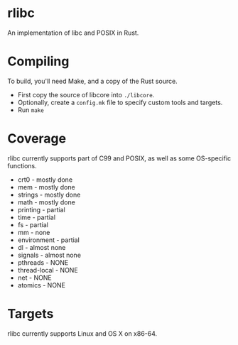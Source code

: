 rlibc
=====

An implementation of libc and POSIX in Rust.

# Compiling

To build, you'll need Make, and a copy of the Rust source.
* First copy the source of libcore into `./libcore`.
* Optionally, create a `config.mk` file to specify custom tools and targets.
* Run `make`

# Coverage
rlibc currently supports part of C99 and POSIX, as well as some OS-specific functions.

* crt0 - mostly done
* mem - mostly done
* strings - mostly done
* math - mostly done
* printing - partial
* time - partial
* fs - partial
* mm - none
* environment - partial
* dl - almost none
* signals - almost none
* pthreads - NONE
* thread-local - NONE
* net - NONE
* atomics - NONE

# Targets

rlibc currently supports Linux and OS X on x86-64.
